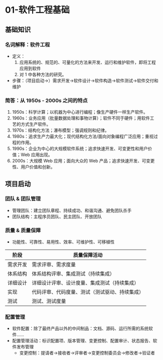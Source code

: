 # 01-软件工程基础

## 基础知识

### 名词解释：软件工程

* 定义：
  1. 应用系统的、规范的、可量化的方法来开发、运行和维护软件，即将工程应用到软件
  2. 对 1 中各种方法的研究。
* 步骤：（项目启动->）需求开发->软件设计->软件构造->软件测试->软件交付和维护

### 简答：从 1950s - 2000s 之间的特点

1. 1950s：科学计算；以机器为中心进行编程；像生产硬件一样生产软件。
2. 1960s：业务应用（批量数据处理和事物计算）；软件不同于硬件；用软件工艺的方式生产软件。
3. 1970s：结构化方法；瀑布模型；强调规则和纪律。
4. 1980s：追求生产力最大化；现代结构化方法/面向对象编程广泛应用；重视过程的作用。
5. 1990s：企业为中心的大规模软件系统；追求快速开发、可变更性和用户价值；Web 应用出现。
6. 2000s：大规模 Web 应用；面向大众的 Web 产品；追求快速开发、可变更性、用户价值和创新。

## 项目启动

### 团队 & 团队管理

* 管理团队：建立团队章程、持续成功、和谐沟通、避免团队杀手
* 团队结构：主程序员团队、民主团队、开放团队

### 质量 & 质量保障

* 功能性、可靠性、易用性、效率、可维护性、可移植性

| 阶段   | 质量保障活动                  |
| ---- | ----------------------- |
| 需求开发 | 需求评审、需求度量               |
| 体系结构 | 体系结构评审、集成测试（持续集成）       |
| 详细设计 | 详细设计评审、设计度量、集成测试（持续集成）  |
| 实现   | 代码评审、代码度量、测试（测试驱动、持续集成） |
| 测试   | 测试、测试度量                 |

### 配置管理

* 软件配置：除了最终产品以外的中间制品：文档、源码、运行所需的系统软件……
* 配置管理活动：标识配置项、版本管理、变更控制、配置审计、状态报告、软件发布管理
  * 变更控制：提请者->接收者->评审者->变更控制委员会->修改者->验证者
